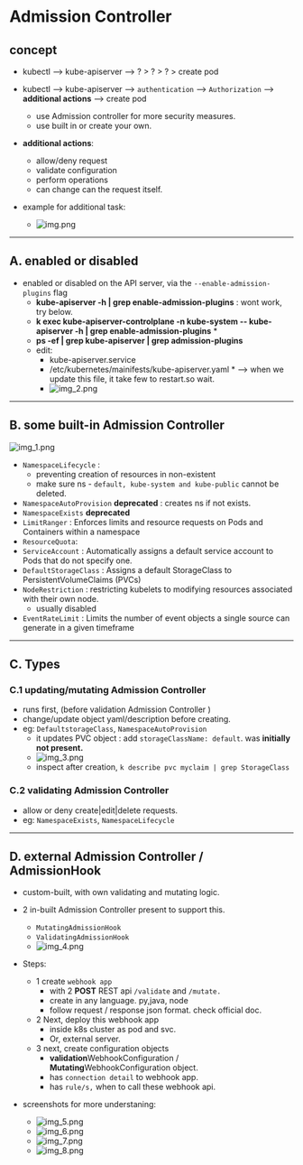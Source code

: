 # Admission Controller
## concept
- kubectl --> kube-apiserver --> ? > ? > ? > create pod
- kubectl --> kube-apiserver --> `authentication` --> `Authorization` --> **additional actions**  --> create pod
  - use Admission controller for more security measures.
  - use built in or create your own.
- **additional actions**:
  - allow/deny request 
  - validate configuration 
  - perform operations 
  - can change can the request itself.

- example for additional task:
  - ![img.png](../99_img/99_2_img/security/07/img.png)

---
## A. enabled or disabled
- enabled or disabled on the API server, via the `--enable-admission-plugins` flag
  - **kube-apiserver -h | grep enable-admission-plugins** : wont work, try below.
  - **k exec kube-apiserver-controlplane -n kube-system -- kube-apiserver -h | grep enable-admission-plugins** *
  - **ps -ef | grep kube-apiserver | grep admission-plugins**
  - edit:
    - kube-apiserver.service
    - /etc/kubernetes/mainifests/kube-apiserver.yaml * --> when we update this file, it take few to restart.so wait.
    - ![img_2.png](../99_img/99_2_img/security/07/img_2.png)

---
## B. some built-in  Admission Controller
![img_1.png](../99_img/99_2_img/security/07/img_1.png)
- `NamespaceLifecycle` :  
  - preventing creation of resources in non-existent
  - make sure  ns - `default, kube-system and kube-public` cannot be deleted.
- `NamespaceAutoProvision` **deprecated** : creates ns if not exists.
- `NamespaceExists` **deprecated**
- `LimitRanger` :  Enforces limits and resource requests on Pods and Containers within a namespace
- `ResourceQuota`: 
- `ServiceAccount` : Automatically assigns a default service account to Pods that do not specify one.
- `DefaultStorageClass` :  Assigns a default StorageClass to PersistentVolumeClaims (PVCs)
- `NodeRestriction` : restricting kubelets to modifying resources associated with their own node.
  - usually disabled
- `EventRateLimit` : Limits the number of event objects a single source can generate in a given timeframe

---
## C. Types
### C.1 updating/mutating Admission Controller
- runs first,  (before validation   Admission Controller )
- change/update object yaml/description before creating.
- eg: `DefaultstorageClass`, `NamespaceAutoProvision`
  - it updates PVC object : add `storageClassName: default`. was **initially not present.**
  - ![img_3.png](../99_img/99_2_img/security/07/img_3.png)
  - inspect after creation, `k describe pvc myclaim | grep StorageClass`

### C.2 validating Admission Controller
- allow or deny create|edit|delete requests.
- eg:  `NamespaceExists`, `NamespaceLifecycle`

---
## D. external Admission Controller / AdmissionHook
- custom-built, with own validating and mutating logic.
- 2 in-built Admission Controller present to support this.
  - `MutatingAdmissionHook`
  - `ValidatingAdmissionHook`
  - ![img_4.png](../99_img/99_2_img/security/07/img_4.png)

- Steps:
  - 1 create `webhook app` 
    - with 2 **POST** REST api `/validate` and `/mutate. `
    - create in any language. py,java, node
    - follow request / response json format. check official doc.
  - 2 Next, deploy this webhook app 
    - inside k8s cluster as pod and svc. 
    - Or, external server.
  - 3 next, create  configuration objects 
    - **validation**WebhookConfiguration / **Mutating**WebhookConfiguration object.
    - has `connection detail` to webhook app.
    - has `rule/s,` when to call these webhook api.
    
- screenshots for more understaning:
  -  ![img_5.png](../99_img/99_2_img/security/07/img_5.png)
  - ![img_6.png](../99_img/99_2_img/security/07/img_6.png)
  - ![img_7.png](../99_img/99_2_img/security/07/img_7.png)
  - ![img_8.png](../99_img/99_2_img/security/07/img_8.png)